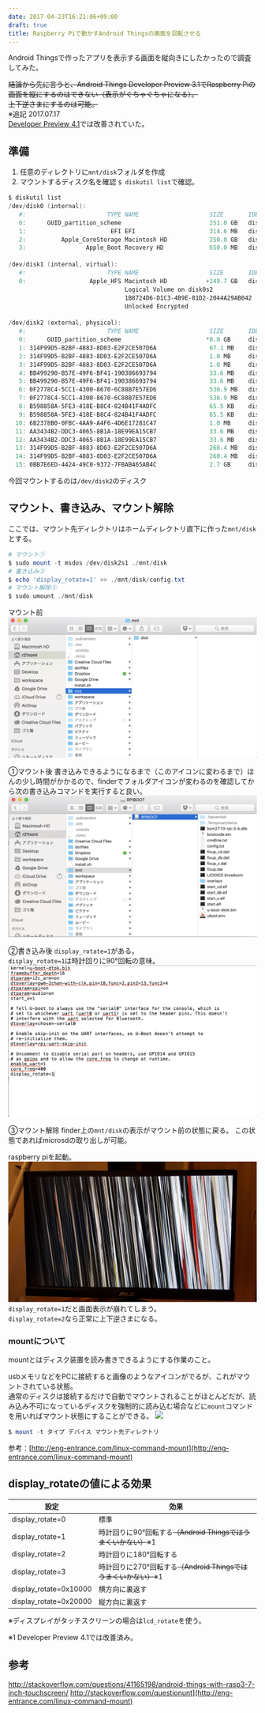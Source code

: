 ```yaml
---
date: 2017-04-23T16:21:06+09:00
draft: true
title: Raspberry Piで動かすAndroid Thingsの画面を回転させる
---
```

Android Thingsで作ったアプリを表示する画面を縦向きにしたかったので調査してみた。  

~~結論から先に言うと、Android Things Developer Preview 3.1でRaspberry Piの画面を縦にするのはできない（表示がぐちゃぐちゃになる）。~~  
~~上下逆さまにするのは可能。~~  
※追記 2017.07.17  
[Developer Preview 4.1](https://developer.android.com/things/preview/releases.html#developer_preview_41)では改善されていた。

## 準備
1. 任意のディレクトリに`mnt/disk`フォルダを作成
2. マウントするディスク名を確認
`$ diskutil list`で確認。

```powershell
$ diskutil list
/dev/disk0 (internal):
   #:                       TYPE NAME                    SIZE       IDENTIFIER
   0:      GUID_partition_scheme                         251.0 GB   disk0
   1:                        EFI EFI                     314.6 MB   disk0s1
   2:          Apple_CoreStorage Macintosh HD            250.0 GB   disk0s2
   3:                 Apple_Boot Recovery HD             650.0 MB   disk0s3

/dev/disk1 (internal, virtual):
   #:                       TYPE NAME                    SIZE       IDENTIFIER
   0:                  Apple_HFS Macintosh HD           +249.7 GB   disk1
                                 Logical Volume on disk0s2
                                 1B8724D6-D1C3-4B9E-81D2-2044A29AB042
                                 Unlocked Encrypted

/dev/disk2 (external, physical):
   #:                       TYPE NAME                    SIZE       IDENTIFIER
   0:      GUID_partition_scheme                        *8.0 GB     disk2
   1: 314F99D5-B2BF-4883-8D03-E2F2CE507D6A               67.1 MB    disk2s1
   2: 314F99D5-B2BF-4883-8D03-E2F2CE507D6A               1.0 MB     disk2s2
   3: 314F99D5-B2BF-4883-8D03-E2F2CE507D6A               1.0 MB     disk2s3
   4: BB499290-B57E-49F6-BF41-190386693794               33.6 MB    disk2s4
   5: BB499290-B57E-49F6-BF41-190386693794               33.6 MB    disk2s5
   6: 0F2778C4-5CC1-4300-8670-6C88B7E57ED6               536.9 MB   disk2s6
   7: 0F2778C4-5CC1-4300-8670-6C88B7E57ED6               536.9 MB   disk2s7
   8: B598858A-5FE3-418E-B8C4-824B41F4ADFC               65.5 KB    disk2s8
   9: B598858A-5FE3-418E-B8C4-824B41F4ADFC               65.5 KB    disk2s9
  10: 6B2378B0-0FBC-4AA9-A4F6-4D6E17281C47               1.0 MB     disk2s10
  11: AA3434B2-DDC3-4065-8B1A-18E99EA15CB7               33.6 MB    disk2s11
  12: AA3434B2-DDC3-4065-8B1A-18E99EA15CB7               33.6 MB    disk2s12
  13: 314F99D5-B2BF-4883-8D03-E2F2CE507D6A               268.4 MB   disk2s13
  14: 314F99D5-B2BF-4883-8D03-E2F2CE507D6A               268.4 MB   disk2s14
  15: 0BB7E6ED-4424-49C0-9372-7FBAB465AB4C               2.7 GB     disk2s15
```

今回マウントするのは`/dev/disk2`のディスク

## マウント、書き込み、マウント解除
ここでは、マウント先ディレクトリはホームディレクトリ直下に作った`mnt/disk`とする。
```powershell
# マウント①
$ sudo mount -t msdos /dev/disk2s1 ./mnt/disk
# 書き込み②
$ echo 'display_rotate=1' >> ./mnt/disk/config.txt
# マウント解除③
$ sudo umount ./mnt/disk
```

マウント前
![](../../../images/2017/android_things_display_rotate/1.png)

①マウント後
書き込みできるようになるまで（このアイコンに変わるまで）ほんの少し時間がかかるので、finderでフォルダアイコンが変わるのを確認してから次の書き込みコマンドを実行すると良い。
![](../../../images/2017/android_things_display_rotate/2.png)

②書き込み後
`display_rotate=1`がある。  
`display_rotate=1`は時計回りに90°回転の意味。
![](../../../images/2017/android_things_display_rotate/3.png)

③マウント解除
finder上の`mnt/disk`の表示がマウント前の状態に戻る。
この状態であればmicrosdの取り出しが可能。

raspberry piを起動。
![](../../../images/2017/android_things_display_rotate/rotate_1.jpg)
`display_rotate=1`だと画面表示が崩れてしまう。  
`display_rotate=2`なら正常に上下逆さまになる。

### mountについて
mountとはディスク装置を読み書きできるようにする作業のこと。

usbメモリなどをPCに接続すると画像のようなアイコンがでるが、これがマウントされている状態。  
通常のディスクは接続するだけで自動でマウントされることがほとんどだが、読み込み不可になっているディスクを強制的に読み込む場合などに`mount`コマンドを用いればマウント状態にすることができる。
![](../../../images/2017/android_things_display_rotate/4.png)

```powershell
$ mount -t タイプ デバイス マウント先ディレクトリ
```

参考：[http://eng-entrance.com/linux-command-mount](http://eng-entrance.com/linux-command-mount)

## display_rotateの値による効果
設定 | 効果
------------- | -------------
display_rotate=0 | 標準
display_rotate=1 | 時計回りに90°回転する~~（Android Thingsではうまくいかない）~~※1
display_rotate=2 | 時計回りに180°回転する
display_rotate=3 | 時計回りに270°回転する~~（Android Thingsではうまくいかない）~~※1
display_rotate=0x10000 | 横方向に裏返す
display_rotate=0x20000 | 縦方向に裏返す

※ディスプレイがタッチスクリーンの場合は`lcd_rotate`を使う。

※1 Developer Preview 4.1では改善済み。

## 参考
http://stackoverflow.com/questions/41165198/android-things-with-rasp3-7-inch-touchscreen/
http://stackoverflow.com/questionunt](http://eng-entrance.com/linux-command-mount)
